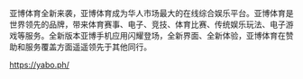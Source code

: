 亚博体育全新来袭，亚博体育成为华人市场最大的在线综合娱乐平台。亚博体育是世界领先的品牌，带来体育赛事、电子、竞技、体育比赛、传统娱乐玩法、电子游戏等服务。全新版本亚博手机应用闪耀登场，全新界面、全新体验，亚博体育在赞助和服务覆盖方面遥遥领先于其他同行。

 

https://yabo.ph/